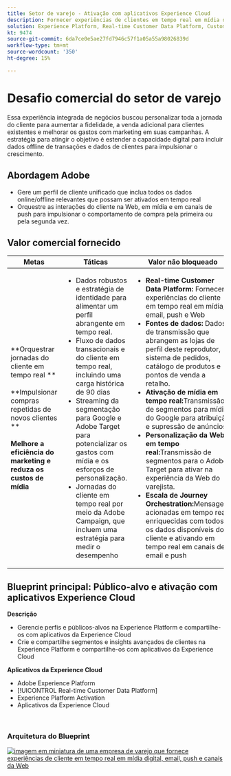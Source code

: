 ```yaml
---
title: Setor de varejo - Ativação com aplicativos Experience Cloud
description: Fornecer experiências de clientes em tempo real em mídia digital, email, push e canais da Web.
solution: Experience Platform, Real-time Customer Data Platform, Customer Journey Analytics, Journey Orchestration, Campaign, Analytics, Target
kt: 9474
source-git-commit: 6da7ce0e5ae27fd7946c57f1a05a55a98026839d
workflow-type: tm+mt
source-wordcount: '350'
ht-degree: 15%

---
```



# Desafio comercial do setor de varejo

Essa experiência integrada de negócios buscou personalizar toda a jornada do cliente para aumentar a fidelidade, a venda adicional para clientes existentes e melhorar os gastos com marketing em suas campanhas. A estratégia para atingir o objetivo é estender a capacidade digital para incluir dados offline de transações e dados de clientes para impulsionar o crescimento.

## Abordagem Adobe

* Gere um perfil de cliente unificado que inclua todos os dados online/offline relevantes que possam ser ativados em tempo real
* Orquestre as interações do cliente na Web, em mídia e em canais de push para impulsionar o comportamento de compra pela primeira ou pela segunda vez.

## Valor comercial fornecido

| Metas | Táticas | Valor não bloqueado |
|---|---|---|
| **Orquestrar jornadas do cliente em tempo real **<br></br>**Impulsionar compras repetidas de novos clientes **<br></br>**Melhore a eficiência do marketing e reduza os custos de mídia**</ul> | <ul><li>Dados robustos e estratégia de identidade para alimentar um perfil abrangente em tempo real.</li><li>Fluxo de dados transacionais e do cliente em tempo real, incluindo uma carga histórica de 90 dias</li><li>Streaming da segmentação para Google e Adobe Target para potencializar os gastos com mídia e os esforços de personalização.</li><li>Jornadas do cliente em tempo real por meio da Adobe Campaign, que incluem uma estratégia para medir o desempenho</li></ul> | <ul><li><strong>Real-time Customer Data Platform:</strong> Fornecer experiências do cliente em tempo real em mídia, email, push e Web</li><li><strong>Fontes de dados:</strong> Dados de transmissão que abrangem as lojas de perfil deste reprodutor, sistema de pedidos, catálogo de produtos e pontos de venda a retalho.</li><li><strong>Ativação de mídia em tempo real:</strong>Transmissão de segmentos para mídia do Google para atribuição e supressão de anúncios</li><li><strong>Personalização da Web em tempo real:</strong>Transmissão de segmentos para o Adobe Target para ativar na experiência da Web do varejista.</li><li><strong>Escala de Journey Orchestration:</strong>Mensagens acionadas em tempo real enriquecidas com todos os dados disponíveis do cliente e ativando em tempo real em canais de email e push</li></ul> |

## Blueprint principal: Público-alvo e ativação com aplicativos Experience Cloud

<strong>Descrição</strong>
<ul><li>Gerencie perfis e públicos-alvos na Experience Platform e compartilhe-os com aplicativos da Experience Cloud</li><li>Crie e compartilhe segmentos e insights avançados de clientes na Experience Platform e compartilhe-os com aplicativos da Experience Cloud</li></ul>

<strong>Aplicativos da Experience Cloud</strong>
<ul><li>Adobe Experience Platform</li><li>[!UICONTROL Real-time Customer Data Platform]</li><li>Experience Platform Activation</li><li>Aplicativos da Experience Cloud</li></ul> 
<br>

### Arquitetura do Blueprint

<a href="https://experienceleague.adobe.com/docs/blueprints-learn/architecture/audience-activation/platform-and-applications.html?lang=pt-BR"><img alt="imagem em miniatura de uma empresa de varejo que fornece experiências de cliente em tempo real em mídia digital, email, push e canais da Web" src="https://experienceleague.adobe.com/docs/blueprints-learn/assets/aep+apps_vertical.svg?lang=en"/></a>




